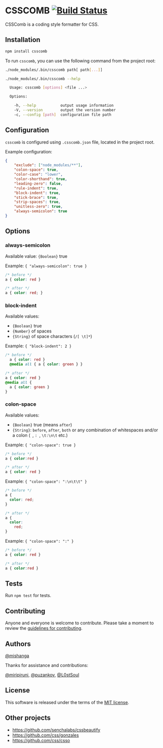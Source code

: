 # CSSCOMB [![Build Status](https://secure.travis-ci.org/csscomb/csscomb.js.png?branch=master)](http://travis-ci.org/csscomb/csscomb.js)

CSSComb is a coding style formatter for CSS.

## Installation

```bash
npm install csscomb
```

To run `csscomb`, you can use the following command from the project root:

```bash
./node_modules/.bin/csscomb path[ path[...]]
```

```bash
./node_modules/.bin/csscomb --help

  Usage: csscomb [options] <file ...>

  Options:

    -h, --help           output usage information
    -V, --version        output the version number
    -c, --config [path]  configuration file path
```

## Configuration

`csscomb` is configured using `.csscomb.json` file, located in the project root.

Example configuration:
```json
{
    "exclude": ["node_modules/**"],
    "colon-space": true,
    "color-case": "lower",
    "color-shorthand": true,
    "leading-zero": false,
    "rule-indent": true,
    "block-indent": true,
    "stick-brace": true,
    "strip-spaces": true,
    "unitless-zero": true,
    "always-semicolon": true
}
```

## Options

### always-semicolon

Available value: `{Boolean}` true

Example: `{ "always-semicolon": true }`
```css
/* before */
a { color: red }

/* after */
a { color: red; }
```

### block-indent

Available values:
  * `{Boolean}` true
  * `{Number}` of spaces
  * `{String}` of space characters (`/[ \t]*`)

Example: `{ "block-indent": 2 }`
```css
/* before */
  a { color: red }
  @media all { a { color: green } }

/* after */
a { color: red }
@media all {
  a { color: green }
}
```

### colon-space
Available values:
  * `{Boolean}` true (means `after`)
  * `{String}`: `before`, `after`, `both` or any combination of whitespaces
  and/or a colon (` `, `: `, `\t:\n\t` etc.)

Example: `{ "colon-space": true }`

```css
/* before */
a { color:red }

/* after */
a { color: red }
```

Example: `{ "colon-space": ":\n\t\t" }`

```css
/* before */
a {
  color: red;
}

/* after */
a {
  color:
    red;
}
```

Example: `{ "colon-space": ":" }`

```css
/* before */
a { color: red }

/* after */
a { color:red }
```

## Tests

Run `npm test` for tests.

## Contributing

Anyone and everyone is welcome to contribute. Please take a moment to
review the [guidelines for contributing](CONTRIBUTE.md).

## Authors

[@mishanga](https://github.com/mishanga)

Thanks for assistance and contributions:

[@miripiruni](https://github.com/miripiruni),
[@puzankov](https://github.com/puzankov),
[@L0stSoul](https://github.com/L0stSoul)

## License

This software is released under the terms of the [MIT license](https://github.com/csscomb/csscomb.js/blob/master/LICENSE).

## Other projects
* https://github.com/senchalabs/cssbeautify
* https://github.com/css/gonzales
* https://github.com/css/csso

